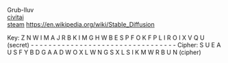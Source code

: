 Grub-lluv </br>
[civitai](https://civitai.com/user/NTHOMPSON/models) </br>
[steam](https://steamcommunity.com/id/RangerRules/)
https://en.wikipedia.org/wiki/Stable_Diffusion

Key:    Z N W I M   A J R B K   I M G H W   B E S P F   O K F P L   I R O I X   V Q U (secret)
        - - - - - - - - - - - - - - - - - - - - - - - - - - - - - - - - -
Cipher: S U E A U   S F Y B D   G A A D W   O X L W N   G S X L S   I K M W R   B U N (cipher)
